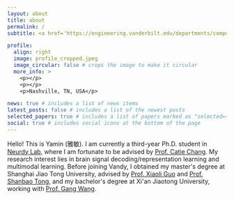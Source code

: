 ```yaml
---
layout: about
title: about
permalink: /
subtitle: <a href='https://engineering.vanderbilt.edu/departments/computer-science/'> Computer Science </a>. Vanderbilt University.

profile:
  align: right
  image: profile_cropped.jpeg
  image_circular: false # crops the image to make it circular
  more_info: >
    <p></p>
    <p></p>
    <p>Nashville, TN, USA</p>

news: true # includes a list of news items
latest_posts: false # includes a list of the newest posts
selected_papers: true # includes a list of papers marked as "selected={true}"
social: true # includes social icons at the bottom of the page
---
```


Hello! This is Yamin (雅敏). I am currently a third-year Ph.D. student in [Neurdy Lab](https://www.cchanglab.net/home), where I am fortunate to be advised by [Prof. Catie Chang](https://engineering.vanderbilt.edu/bio/?pid=catie-chang). My research interest lies in brain signal decoding/representation learning and multimodal learning. Before joining Vandy, I obtained my master's degree at Shanghai Jiao Tong University, advised by [Prof. Xiaoli Guo](https://en.bme.sjtu.edu.cn/show-33-120.html) and [Prof. Shanbao Tong](https://en.bme.sjtu.edu.cn/show-33-123.html), and my bachelor's degree at Xi'an Jiaotong University, working with [Prof. Gang Wang](https://scholar.google.com/citations?user=1t_akZoAAAAJ&hl=en&oi=ao). 

